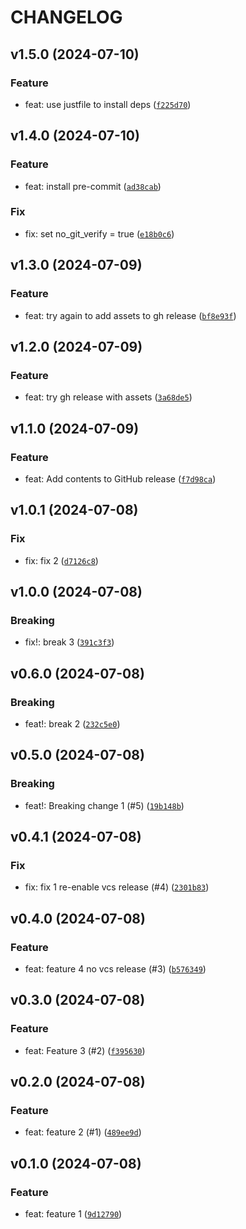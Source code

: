 # CHANGELOG

## v1.5.0 (2024-07-10)

### Feature

* feat: use justfile to install deps ([`f225d70`](https://github.com/iacabezasbaculima/semantic-release-python-sandbox/commit/f225d70b03e7c491dc664c1ccfc918a3f491f7ec))

## v1.4.0 (2024-07-10)

### Feature

* feat: install pre-commit ([`ad38cab`](https://github.com/iacabezasbaculima/semantic-release-python-sandbox/commit/ad38cab5267d071d2fece267c52830813874c8ad))

### Fix

* fix: set no_git_verify = true ([`e18b0c6`](https://github.com/iacabezasbaculima/semantic-release-python-sandbox/commit/e18b0c6b369e1d94a75594ef1da001fcf8a4126c))

## v1.3.0 (2024-07-09)

### Feature

* feat: try again to add assets to gh release ([`bf8e93f`](https://github.com/iacabezasbaculima/semantic-release-python-sandbox/commit/bf8e93fa3cd794570608ee0151b746b1c65e5f53))

## v1.2.0 (2024-07-09)

### Feature

* feat: try gh release with assets ([`3a68de5`](https://github.com/iacabezasbaculima/semantic-release-python-sandbox/commit/3a68de58efbcf5bbea56c7f2a44726ae0fbd98da))

## v1.1.0 (2024-07-09)

### Feature

* feat: Add contents to GitHub release ([`f7d98ca`](https://github.com/iacabezasbaculima/semantic-release-python-sandbox/commit/f7d98ca3a0a88016e4a4957fe0488bd111742265))

## v1.0.1 (2024-07-08)

### Fix

* fix: fix 2 ([`d7126c8`](https://github.com/iacabezasbaculima/semantic-release-python-sandbox/commit/d7126c8bfee45fc662effedc3ad96a3d869344e3))

## v1.0.0 (2024-07-08)

### Breaking

* fix!: break 3 ([`391c3f3`](https://github.com/iacabezasbaculima/semantic-release-python-sandbox/commit/391c3f35bf9a2b0baa3bd263e46174afa2b7f46b))

## v0.6.0 (2024-07-08)

### Breaking

* feat!: break 2 ([`232c5e0`](https://github.com/iacabezasbaculima/semantic-release-python-sandbox/commit/232c5e07aaed4a1e1c2e1e76c83d472e80207bfa))

## v0.5.0 (2024-07-08)

### Breaking

* feat!: Breaking change 1 (#5) ([`19b148b`](https://github.com/iacabezasbaculima/semantic-release-python-sandbox/commit/19b148b2a85c1e35eb54f81d9d22eff87ae85636))

## v0.4.1 (2024-07-08)

### Fix

* fix: fix 1 re-enable vcs release (#4) ([`2301b83`](https://github.com/iacabezasbaculima/semantic-release-python-sandbox/commit/2301b83b3ee52a69f50bb78e9452873668d12173))

## v0.4.0 (2024-07-08)

### Feature

* feat: feature 4 no vcs release (#3) ([`b576349`](https://github.com/iacabezasbaculima/semantic-release-python-sandbox/commit/b5763493ef1c7f35b6042d4f206d118259d6340b))

## v0.3.0 (2024-07-08)

### Feature

* feat: Feature 3 (#2) ([`f395630`](https://github.com/iacabezasbaculima/semantic-release-python-sandbox/commit/f3956306dc97b5bada3075393ae7ad39f5b9857f))

## v0.2.0 (2024-07-08)

### Feature

* feat: feature 2 (#1) ([`489ee9d`](https://github.com/iacabezasbaculima/semantic-release-python-sandbox/commit/489ee9d551d0f0c80ada81b3a8bd4ca52d2fdcf1))

## v0.1.0 (2024-07-08)

### Feature

* feat: feature 1 ([`9d12790`](https://github.com/iacabezasbaculima/semantic-release-python-sandbox/commit/9d127900ae701984413d641aa0fef8d63321ad47))
